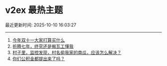 # v2ex 最热主题

最近更新时间: 2025-10-10 16:03:27

--- 
1. [今年双十一大家打算买什么](https://www.v2ex.com/t/1164050) 
2. [折腾七年，终究还是搬瓦工懂我](https://www.v2ex.com/t/1164035) 
3. [村子里，监控发现，村名偷我家的南瓜，应该怎么解决？](https://www.v2ex.com/t/1164060) 
4. [你们公积金都提出来了吗？](https://www.v2ex.com/t/1164073) 
